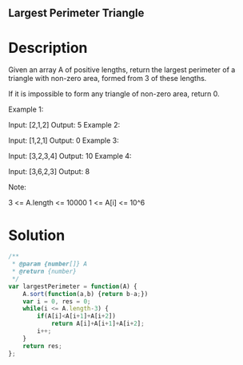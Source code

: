 Largest Perimeter Triangle
---

# Description
Given an array A of positive lengths, return the largest perimeter of a triangle with non-zero area, formed from 3 of these lengths.

If it is impossible to form any triangle of non-zero area, return 0.

 

Example 1:

Input: [2,1,2]
Output: 5
Example 2:

Input: [1,2,1]
Output: 0
Example 3:

Input: [3,2,3,4]
Output: 10
Example 4:

Input: [3,6,2,3]
Output: 8
 

Note:

3 <= A.length <= 10000
1 <= A[i] <= 10^6

# Solution
```javascript
/**
 * @param {number[]} A
 * @return {number}
 */
var largestPerimeter = function(A) {
    A.sort(function(a,b) {return b-a;})
    var i = 0, res = 0;
    while(i <= A.length-3) {
        if(A[i]<A[i+1]+A[i+2])
            return A[i]+A[i+1]+A[i+2];
        i++;
    }
    return res;
};
```
